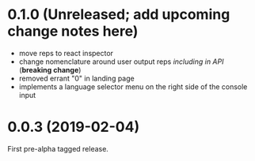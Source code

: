 # 0.1.0 (Unreleased; add upcoming change notes here)

- move reps to react inspector
- change nomenclature around user output reps _including in API_ (**breaking change**)
- removed errant "0" in landing page
- implements a language selector menu on the right side of the console input

# 0.0.3 (2019-02-04)

First pre-alpha tagged release.
